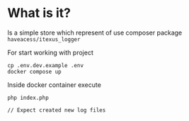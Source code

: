 # What is it?

Is a simple store which represent of use composer package
``haveacess/itexus_logger``

For start working with project
````
cp .env.dev.example .env
docker compose up
````

Inside docker container execute
````
php index.php

// Expect created new log files
````